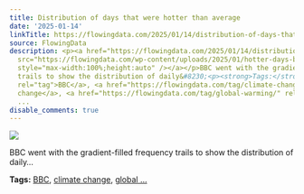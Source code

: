 ```yaml
---
title: Distribution of days that were hotter than average
date: '2025-01-14'
linkTitle: https://flowingdata.com/2025/01/14/distribution-of-days-that-were-hotter-than-average/
source: FlowingData
description: <p><a href="https://flowingdata.com/2025/01/14/distribution-of-days-that-were-hotter-than-average/"><img
  src="https://flowingdata.com/wp-content/uploads/2025/01/hotter-days-bbc-750x1414.png"
  style="max-width:100%;height:auto" /></a></p>BBC went with the gradient-filled frequency
  trails to show the distribution of daily&#8230;<p><strong>Tags:</strong> <a href="https://flowingdata.com/tag/bbc/"
  rel="tag">BBC</a>, <a href="https://flowingdata.com/tag/climate-change/" rel="tag">climate
  change</a>, <a href="https://flowingdata.com/tag/global-warming/" rel="tag">global
  ...
disable_comments: true
---
```

<p><a href="https://flowingdata.com/2025/01/14/distribution-of-days-that-were-hotter-than-average/"><img src="https://flowingdata.com/wp-content/uploads/2025/01/hotter-days-bbc-750x1414.png" style="max-width:100%;height:auto" /></a></p>BBC went with the gradient-filled frequency trails to show the distribution of daily&#8230;<p><strong>Tags:</strong> <a href="https://flowingdata.com/tag/bbc/" rel="tag">BBC</a>, <a href="https://flowingdata.com/tag/climate-change/" rel="tag">climate change</a>, <a href="https://flowingdata.com/tag/global-warming/" rel="tag">global ...